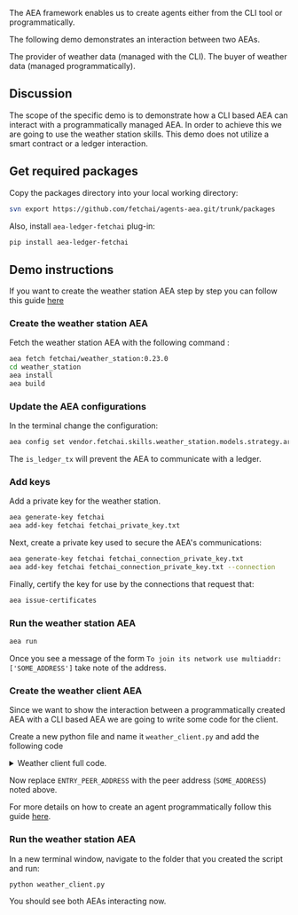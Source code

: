 The AEA framework enables us to create agents either from the CLI tool or programmatically.

The following demo demonstrates an interaction between two AEAs.

The provider of weather data (managed with the CLI).
The buyer of weather data (managed programmatically).

## Discussion

The scope of the specific demo is to demonstrate how a CLI based AEA can interact with a programmatically managed AEA. In order
to achieve this we are going to use the weather station skills.
This demo does not utilize a smart contract or a ledger interaction.

## Get required packages

Copy the packages directory into your local working directory:

``` bash
svn export https://github.com/fetchai/agents-aea.git/trunk/packages
```

Also, install `aea-ledger-fetchai` plug-in:
```bash
pip install aea-ledger-fetchai
```

## Demo instructions

If you want to create the weather station AEA step by step you can follow this guide <a href='/weather-skills/'>here</a>

### Create the weather station AEA

Fetch the weather station AEA with the following command :

``` bash
aea fetch fetchai/weather_station:0.23.0
cd weather_station
aea install
aea build
```

### Update the AEA configurations

In the terminal change the configuration:
``` bash
aea config set vendor.fetchai.skills.weather_station.models.strategy.args.is_ledger_tx False --type bool
```
The `is_ledger_tx` will prevent the AEA to communicate with a ledger.

### Add keys

Add a private key for the weather station.
``` bash
aea generate-key fetchai
aea add-key fetchai fetchai_private_key.txt
```

Next, create a private key used to secure the AEA's communications:
``` bash
aea generate-key fetchai fetchai_connection_private_key.txt
aea add-key fetchai fetchai_connection_private_key.txt --connection
```

Finally, certify the key for use by the connections that request that:
``` bash
aea issue-certificates
```

### Run the weather station AEA
``` bash
aea run
```

Once you see a message of the form `To join its network use multiaddr: ['SOME_ADDRESS']` take note of the address.

### Create the weather client AEA

Since we want to show the interaction between a programmatically created AEA with a CLI based AEA we are going to write some code for the client.

Create a new python file and name it `weather_client.py` and add the following code

<details><summary>Weather client full code.</summary>

``` python
import logging
import os
import sys
from typing import cast

from aea_ledger_fetchai import FetchAICrypto

from aea.aea import AEA
from aea.aea_builder import AEABuilder
from aea.configurations.base import ConnectionConfig
from aea.crypto.helpers import (
    PRIVATE_KEY_PATH_SCHEMA,
    create_private_key,
    make_certificate,
)
from aea.crypto.wallet import Wallet
from aea.helpers.base import CertRequest
from aea.identity.base import Identity
from aea.protocols.base import Protocol
from aea.registries.resources import Resources
from aea.skills.base import Skill

import packages.fetchai.connections.p2p_libp2p.connection
from packages.fetchai.connections.ledger.connection import LedgerConnection
from packages.fetchai.connections.p2p_libp2p.connection import P2PLibp2pConnection
from packages.fetchai.connections.soef.connection import SOEFConnection
from packages.fetchai.protocols.ledger_api.message import LedgerApiMessage
from packages.fetchai.protocols.oef_search.message import OefSearchMessage
from packages.fetchai.skills.weather_client.strategy import Strategy


API_KEY = "TwiCIriSl0mLahw17pyqoA"
SOEF_ADDR = "s-oef.fetch.ai"
SOEF_PORT = 443
ENTRY_PEER_ADDRESS = (
    "/dns4/127.0.0.1/tcp/9000/p2p/16Uiu2HAmLBCAqHL8SuFosyDhAKYsLKXBZBWXBsB9oFw2qU4Kckun"
)
FETCHAI_PRIVATE_KEY_FILE = PRIVATE_KEY_PATH_SCHEMA.format(FetchAICrypto.identifier)
FETCHAI_PRIVATE_KEY_FILE_CONNECTION = PRIVATE_KEY_PATH_SCHEMA.format(
    "fetchai_connection"
)
ROOT_DIR = os.getcwd()

logger = logging.getLogger("aea")
logging.basicConfig(stream=sys.stdout, level=logging.INFO)


def run():
    """Run demo."""

    # Create a private key
    create_private_key(FetchAICrypto.identifier, FETCHAI_PRIVATE_KEY_FILE)
    create_private_key(FetchAICrypto.identifier, FETCHAI_PRIVATE_KEY_FILE_CONNECTION)

    # Set up the wallet, identity and (empty) resources
    wallet = Wallet(
        private_key_paths={FetchAICrypto.identifier: FETCHAI_PRIVATE_KEY_FILE},
        connection_private_key_paths={
            FetchAICrypto.identifier: FETCHAI_PRIVATE_KEY_FILE_CONNECTION
        },
    )
    identity = Identity(
        "my_aea", address=wallet.addresses.get(FetchAICrypto.identifier)
    )
    resources = Resources()
    data_dir = os.getcwd()

    # specify the default routing for some protocols
    default_routing = {
        LedgerApiMessage.protocol_id: LedgerConnection.connection_id,
        OefSearchMessage.protocol_id: SOEFConnection.connection_id,
    }
    default_connection = P2PLibp2pConnection.connection_id

    state_update_protocol = Protocol.from_dir(
        os.path.join(os.getcwd(), "packages", "fetchai", "protocols", "state_update")
    )
    resources.add_protocol(state_update_protocol)

    # Add the default protocol (which is part of the AEA distribution)
    default_protocol = Protocol.from_dir(
        os.path.join(os.getcwd(), "packages", "fetchai", "protocols", "default")
    )
    resources.add_protocol(default_protocol)

    # Add the signing protocol (which is part of the AEA distribution)
    signing_protocol = Protocol.from_dir(
        os.path.join(os.getcwd(), "packages", "fetchai", "protocols", "signing")
    )
    resources.add_protocol(signing_protocol)

    # Add the ledger_api protocol
    ledger_api_protocol = Protocol.from_dir(
        os.path.join(os.getcwd(), "packages", "fetchai", "protocols", "ledger_api",)
    )
    resources.add_protocol(ledger_api_protocol)

    # Add the oef_search protocol
    oef_protocol = Protocol.from_dir(
        os.path.join(os.getcwd(), "packages", "fetchai", "protocols", "oef_search",)
    )
    resources.add_protocol(oef_protocol)

    # Add the fipa protocol
    fipa_protocol = Protocol.from_dir(
        os.path.join(os.getcwd(), "packages", "fetchai", "protocols", "fipa",)
    )
    resources.add_protocol(fipa_protocol)

    # Add the LedgerAPI connection
    configuration = ConnectionConfig(connection_id=LedgerConnection.connection_id)
    ledger_api_connection = LedgerConnection(
        configuration=configuration, data_dir=data_dir, identity=identity
    )
    resources.add_connection(ledger_api_connection)

    # Add the P2P connection
    cert_path = ".certs/conn_cert.txt"
    cert_request = CertRequest(
        identifier="acn",
        ledger_id=FetchAICrypto.identifier,
        not_after="2022-01-01",
        not_before="2021-01-01",
        public_key="fetchai",
        save_path=cert_path,
    )
    public_key = wallet.connection_cryptos.public_keys.get(FetchAICrypto.identifier)
    message = cert_request.get_message(public_key)
    make_certificate(
        FetchAICrypto.identifier, FETCHAI_PRIVATE_KEY_FILE, message, cert_path
    )
    configuration = ConnectionConfig(
        connection_id=P2PLibp2pConnection.connection_id,
        delegate_uri="127.0.0.1:11001",
        entry_peers=[ENTRY_PEER_ADDRESS],
        local_uri="127.0.0.1:9001",
        log_file="libp2p_node.log",
        public_uri="127.0.0.1:9001",
        build_directory=os.getcwd(),
        build_entrypoint="check_dependencies.py",
        cert_requests=[cert_request],
    )
    configuration.directory = os.path.dirname(
        packages.fetchai.connections.p2p_libp2p.connection.__file__
    )

    AEABuilder.run_build_for_component_configuration(configuration)

    p2p_connection = P2PLibp2pConnection(
        configuration=configuration,
        data_dir=data_dir,
        identity=identity,
        crypto_store=wallet.connection_cryptos,
    )
    resources.add_connection(p2p_connection)

    # Add the SOEF connection
    configuration = ConnectionConfig(
        api_key=API_KEY,
        soef_addr=SOEF_ADDR,
        soef_port=SOEF_PORT,
        restricted_to_protocols={OefSearchMessage.protocol_id},
        connection_id=SOEFConnection.connection_id,
    )
    soef_connection = SOEFConnection(
        configuration=configuration, data_dir=data_dir, identity=identity
    )
    resources.add_connection(soef_connection)

    # create the AEA
    my_aea = AEA(
        identity,
        wallet,
        resources,
        data_dir,
        default_connection=default_connection,
        default_routing=default_routing,
    )
    # Add the error and weather_client skills
    error_skill = Skill.from_dir(
        os.path.join(ROOT_DIR, "packages", "fetchai", "skills", "error"),
        agent_context=my_aea.context,
    )
    weather_skill = Skill.from_dir(
        os.path.join(ROOT_DIR, "packages", "fetchai", "skills", "weather_client"),
        agent_context=my_aea.context,
    )

    strategy = cast(Strategy, weather_skill.models.get("strategy"))
    strategy._is_ledger_tx = False

    for skill in [error_skill, weather_skill]:
        resources.add_skill(skill)

    # Run the AEA
    try:
        logger.info("STARTING AEA NOW!")
        my_aea.start()
    except KeyboardInterrupt:
        logger.info("STOPPING AEA NOW!")
        my_aea.stop()


if __name__ == "__main__":
    run()
```
</details>

Now replace `ENTRY_PEER_ADDRESS` with the peer address (`SOME_ADDRESS`) noted above.

For more details on how to create an agent programmatically follow this guide <a href='/build-aea-programmatically/'>here</a>.

### Run the weather station AEA

In a new terminal window, navigate to the folder that you created the script and run:
``` bash
python weather_client.py
```

You should see both AEAs interacting now.
